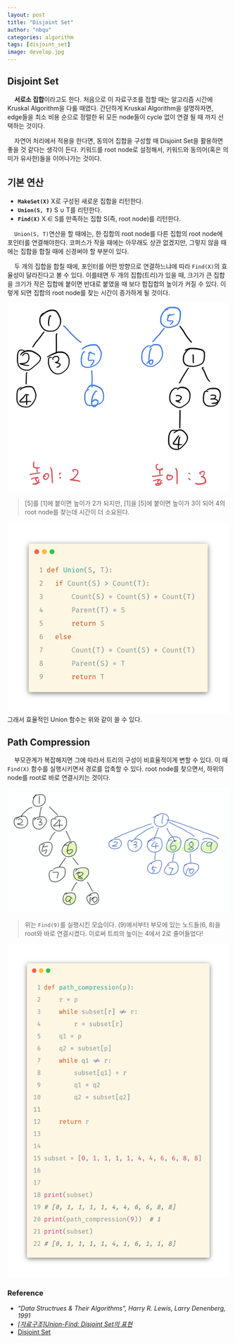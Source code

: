 ```yaml
---
layout: post
title: "Disjoint Set"
author: "nbqu"
categories: algorithm
tags: [disjoint_set]
image: develop.jpg
---
```


## Disjoint Set
&nbsp;&nbsp;&nbsp;&nbsp;**서로소 집합**이라고도 한다. 처음으로 이 자료구조를 접할 때는 알고리즘 시간에 Kruskal Algorithm을 다룰 때였다. 간단하게 Kruskal Algorithm을 설명하자면, edge들을 최소 비용 순으로 정렬한 뒤 모든 node들이 cycle 없이 연결 될 때 까지 선택하는 것이다. 

&nbsp;&nbsp;&nbsp;&nbsp;자연어 처리에서 적용을 한다면, 동의어 집합을 구성할 때 Disjoint Set을 활용하면 좋을 것 같다는 생각이 든다. 키워드를 root node로 설정해서, 키워드와 동의어(혹은 의미가 유사한)들을 이어나가는 것이다.
## 기본 연산

 - **``MakeSet(X)``** X로 구성된 새로운 집합을 리턴한다.
 - **``Union(S, T)``** S ∪ T를 리턴한다.
 - **``Find(X)``** X ∈ S를 만족하는 집합 S(즉, root node)를 리턴한다.

&nbsp;&nbsp;&nbsp;&nbsp;``Union(S, T)``연산을 할 때에는, 한 집합의 root node를 다른 집합의 root node에 포인터를 연결해야한다. 코퍼스가 작을 때에는 아무래도 상관 없겠지만, 그렇지 않을 때에는 집합을 합칠 때에 신경써야 할 부분이 있다.

&nbsp;&nbsp;&nbsp;&nbsp;두 개의 집합을 합칠 때에, 포인터를 어떤 방향으로 연결하느냐에 따라 ``Find(X)``의 효율성이 달라진다고 볼 수 있다. 이를테면 두 개의 집합(트리)가 있을 때, 크기가 큰 집합을 크기가 작은 집합에 붙이면 반대로 붙였을 때 보다 합집합의 높이가 커질 수 있다. 이렇게 되면 집합의 root node를 찾는 시간이 증가하게 될 것이다.

![img1](./0803/img1.jpeg)

> [5]를 [1]에 붙이면 높이가 2가 되지만, [1]을 [5]에 붙이면 높이가 3이 되어 4의 root node를 찾는데 시간이 더 소요된다.

![img2](./0803/img2.png)
그래서 효율적인 Union 함수는 위와 같이 쓸 수 있다.

## Path Compression
&nbsp;&nbsp;&nbsp;&nbsp;부모관계가 복잡해지면 그에 따라서 트리의 구성이 비효율적이게 변할 수 있다. 이 때 ``Find(X)`` 함수를 실행시키면서 경로를 압축할 수 있다. root node를 찾으면서, 하위의 node를 root로 바로 연결시키는 것이다.

![img3](./0803/img3.png)
> 위는 ``Find(9)``를 실행시킨 모습이다. (9)에서부터 부모에 있는 노드들(6, 8)을 root와 바로 연결시켰다. 이로써 트릐의 높이는 4에서 2로 줄어들었다!

![img4](./0803/img4.png)

### Reference
- *"Data Structrues & Their Algorithms", Harry R. Lewis, Larry Denenberg, 1991*
- [*[자료구조]Union-Find: Disjoint Set의 표현*](https://bowbowbow.tistory.com/26)
- [Disjoint Set](https://ratsgo.github.io/data%20structure&algorithm/2017/11/12/disjointset/)